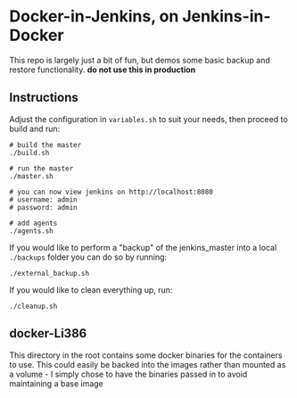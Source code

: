 Docker-in-Jenkins, on Jenkins-in-Docker
=======================================

This repo is largely just a bit of fun, but demos some basic backup and restore
functionality. **do not use this in production**

Instructions
------------

Adjust the configuration in `variables.sh` to suit your needs, then proceed to
build and run:

```
# build the master
./build.sh

# run the master
./master.sh

# you can now view jenkins on http://localhost:8080
# username: admin
# password: admin

# add agents
./agents.sh
```

If you would like to perform a "backup" of the jenkins_master into a local 
`./backups` folder you can do so by running:

```
./external_backup.sh
```

If you would like to clean everything up, run:

```
./cleanup.sh
```


docker-Li386
------------

This directory in the root contains some docker binaries for the containers
to use. This could easily be backed into the images rather than mounted as a 
volume - I simply chose to have the binaries passed in to avoid maintaining a
base image
